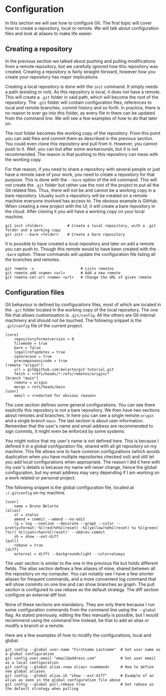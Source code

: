 # Configuration

In this section we will see how to configure Git. The first topic will cover how to create a repository,
local or remote. We will talk about configuration files and look at aliases to make life easier.

## Creating a repository

In the previous section we talked about pushing and pulling modifications from a remote repository, but
we carefully ignored how this repository was created. Creating a repository is fairly straight-forward,
however how you create your repository has major implications.

Creating a local repository is done with the `init` command. It simply needs a path (existing or not).
As this repository is local, it does not have a remote.
This will create a `.git` folder in said path, which will become the root of the repository. The `.git`
folder will contain configuration files, references to local and remote branches, commit history and
so forth. In practice, there is no reason to ever go into this folder, as every file in there can be
updated from the command line. We will see a few examples of how to do that later on.

The root folder becomes the working copy of the repository. From this point you can add files and
commit them as described in the previous section. You could even clone this repository and pull from it.
However, you cannot push to it. Well, you can but after some workarounds, but it is not recommended.
The reason is that pushing to this repository can mess with the working copy.

For that reason, if you need to share a repository with several people or just have a remote save of
your work, you need to create a repository for that purpose. This is done with the `--bare` option of
the init command. This will not create the `.git` folder but rather use the root of the project to put
all the Git related files. Thus, there will not be and cannot be a working copy in a bare repository.
Usually such a repository will be created on a remote machine everyone involved has access to. The
obvious example is GitHub. When creating a new project with the UI, it will create a bare repository in
the cloud. After cloning it you will have a working copy on your local machine.

```shell
git init <folder>           # Create a local repository, with a .git folder and a working copy
git init --bare <folder>    # Create a bare repository
```

It is possible to have created a local repository and later on add a remote you can push to. Though this
remote would to have been created with the `--bare` option. These commands will update the configuration file
listing all the branches and remotes.

```shell
git remote -v                     # Lists remotes
git remote add <name> <url>       # Add a new remote
git remote-set-url <name> <url>   # Change the URL of given remote
```

## Configuration files

Git behaviour is defined by configurations files, most of which are located in the `.git` folder located in
the working copy of the local repository. The one file that allows customisation is `.git/config`. All the
others are Git internal machinery and should not be touched. The following snippet is the `.git/config`
file of the current project.

```text
[core]
	repositoryformatversion = 0
	filemode = true
	bare = false
	logallrefupdates = true
	ignorecase = true
	precomposeunicode = true
[remote "origin"]
	url = git@github.com:belarte/git-tutorial.git
	fetch = +refs/heads/*:refs/remotes/origin/*
[branch "main"]
	remote = origin
	merge = refs/heads/main
[user]
	email = <redacted for obvious reason>
```

The core section defines some general configurations. You can see there explicitly this repository is not
a bare repository. We then have two sections about remotes and branches.
In here you can see a single remote `origin` and a single branch `main`. The last section is about user
information. Remember that the user's name and email address are  recommended to sign commits, it might
even be enforced by some systems.

You might notice that my user's name is not defined here. This is because I defined it in a global configuration
file, shared with all git repository on my machine. This file allows one to have common configurations (which
avoids duplication when you have multiple repositories checked out) and still let you add local configurations
when appropriate. The reason I did it here with my user's details is because my name will never change, hence
the global configuration, but my email address may vary depending if I am working on a work related or personal
project.

The following snippet is the global configuration file, located at `~/.gitconfig` on my machine.

```text
[user]
	name = Bruno Belarte
[alias]
	st = status
	amend = commit --amend --no-edit
	lg = log --oneline --decorate --graph --color --pretty=format:'%C(red)%h%C(reset) -%C(yellow)%d%C(reset) %s %C(green)(%cr) %C(cyan)<%an>%C(reset)' --abbrev-commit
	sh = show --ext-diff
[pull]
	rebase = true
[diff]
	external = difft --background=light --color=always
```

The user section is similar to the one in the previous file but holds different fields. The alias section defines a few
aliases of mine, shared between all the repository on my computer. You can notably see I have a few shorter aliases for
frequent commands, and a more convenient log command that will show commits on one line and can show branches as graph.
The pull section is configured to use rebase as the default strategy. The diff section configure an external diff tool.

None of these sections are mandatory. They are only there because I run some configuration commands from the command
line using the `--global` flag. As stated previously, editing the files manually is possible, but I would recommend
using the command line instead, be that to add an alias or modify a branch or a remote.

Here are a few examples of how to modify the configurations, local and global.

```shell
git config --global user.name "Firstname Lastname"  # Set user name as a global configuration
git config user.email "email@address.com"           # Set user email as a local configuration
git config --global alias.<new alias> <command>     # How to define new global aliases
git config --global alias.sh "show --ext-diff"      # Example of an alias as seen in the global configuration file above
git config --global pull.rebase true                # Set rebase as the default strategy when pulling
```